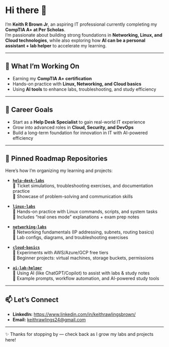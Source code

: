 # Hi there 👋  

I’m **Keith R Brown Jr**, an aspiring IT professional currently completing my **CompTIA A+ at Per Scholas**.  
I’m passionate about building strong foundations in **Networking, Linux, and Cloud technologies**, while also exploring how **AI can be a personal assistant + lab helper** to accelerate my learning.  

---

## 🔹 What I’m Working On  
- Earning my **CompTIA A+ certification**  
- Hands-on practice with **Linux, Networking, and Cloud basics**  
- Using **AI tools** to enhance labs, troubleshooting, and study efficiency  

---

## 🎯 Career Goals  
- Start as a **Help Desk Specialist** to gain real-world IT experience  
- Grow into advanced roles in **Cloud, Security, and DevOps**  
- Build a long-term foundation for innovation in IT with AI-powered efficiency  

---

## 📌 Pinned Roadmap Repositories  

Here’s how I’m organizing my learning and projects:  

- **[`help-desk-labs`](#)**  
  🔹 Ticket simulations, troubleshooting exercises, and documentation practice  
  🔹 Showcase of problem-solving and communication skills  

- **[`linux-labs`](#)**  
  🔹 Hands-on practice with Linux commands, scripts, and system tasks  
  🔹 Includes “real ones mode” explanations + exam prep notes  

- **[`networking-labs`](#)**  
  🔹 Networking fundamentals (IP addressing, subnets, routing basics)  
  🔹 Lab configs, diagrams, and troubleshooting exercises  

- **[`cloud-basics`](#)**  
  🔹 Experiments with AWS/Azure/GCP free tiers  
  🔹 Beginner projects: virtual machines, storage buckets, permissions  

- **[`ai-lab-helper`](#)**  
  🔹 Using AI (like ChatGPT/Copilot) to assist with labs & study notes  
  🔹 Example prompts, workflow automation, and AI-powered study tools  

---

## 📫 Let’s Connect  
- **LinkedIn:** https://www.linkedin.com/in/keithrawlingsbrown/ 
- **Email:** keithrawlings24@gmail.com  

---

✨ Thanks for stopping by — check back as I grow my labs and projects here!  
